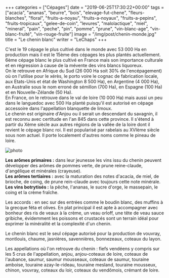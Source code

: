 +++
categories = ["Cépages"]
date = "2019-06-25T17:30:22+00:00"
tags = ["acacia", "ananas", "beurre", "bois", "elevage-fut-chene", "fleurs-blanches", "floral", "fruits-a-noyau", "fruits-a-noyaux", "fruits-a-pepins", "fruits-tropicaux", "gelee-de-coin", "levures", "malolactique", "miel", "mineral", "pain", "peche", "pin", "pomme", "prune", "vin-blanc-age", "vin-blanc-fruité", "vin-rouge-fruite"] 
image = "/img/post/chenin-monde.jpg"
title = "Le chenin blanc"
writer = "LeChaps"
+++

C'est le 19 cépage le plus cultivé dans le monde avec 53 000 Ha en production mais il est le 15ème des cépages les plus plantés actuellement.  
6ème cépage blanc le plus cultivé en France mais son importance culturale et en régression à cause de la mévente des vins blancs liquoreux.  
On le retrouve en Afrique du Sud (26 000 Ha soit 30% de l'encépagement) où on l'utilise pour le xérès, le porto voire le cognac de fabrication locale, aux Etats-Unis et état de Washington 8 500 Ha), en Argentine (4 000 Ha), en Australie sous le nom erroné de sémillon (700 Ha), en Espagne (100 Ha) et en Nouvelle-Zélande (50 Ha).  
En France, on le retrouve dans le val de loire (10 000 Ha) mais aussi un peu dans le languedoc avec 500 Ha planté puisqu'il est autorisé en cépage accessoire dans l'appellation blanquette de limoux.  
Le chenin est originaire d'Anjou ou il serait un descendant du savagnin, il est reconnu avec certitude en l'an 845 dans cette province. Il s'étend à partir du Xème siècle aux autres régions de la vallée de la loire dont il revient le cépage blanc roi. Il est popularisé par rabelais au XVIème siècle sous nom actuel.
Il porte localement d'autres noms comme le pineau de loire.  

![photo][1]

**Les arômes primaires :**  dans leur jeunesse les vins issu du chenin peuvent développer des arômes de pommes verte, de prune reine-claude, d'angélique et minérales (crayeuse).  
**Les arômes tertiaires :** avec la maturation des notes d'acacia, de miel, de brioche, de coing, de prune rein-claude avec toujours cette note minérale.  
**Les vins botrytisés :** la pêche, l'ananas, le sucre d'orge, le massepain, le coing et la crème fraîche.  

Les accords : en sec sur des entrées comme le boudin blanc, des muffins à la grecque féta et olives. En plat principal il est apte à accompagner avec bonheur des ris de veaux à la crème, un veau orloff, une tête de veau sauce gribiche, évidemment les poissons et crustacés sont un terrain idéal pour exprimer la minéralité et la complexité d'un chenin.  

Le chenin blanc est le seul cépage autorisé pour la production de vouvray, montlouis, chaume, jasnières, savennières, bonnezeaux, coteaux du layon.

Les appellations où l'on retrouve du chenin : fiefs vendéens y compris sur les 5 crus de l'appellation, anjou, anjou-coteaux de loire, coteaux de l'aubance, saumur, saumur mousseaux, coteaux de saumur, touraine amboise, touraine azay-le-rideau, touraine mesland, touraine mousseux, chinon, vouvray, coteaux du loir, coteaux du vendômois, crémant de loire.

[1]: /img/post/chenin-monde.jpg
